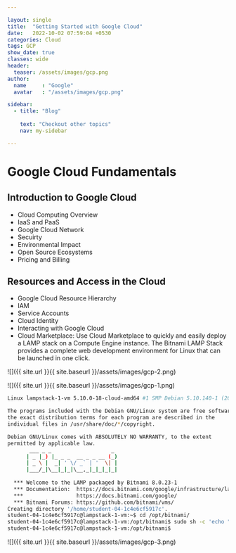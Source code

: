 ```yaml
---

layout: single
title:  "Getting Started with Google Cloud"
date:   2022-10-02 07:59:04 +0530
categories: Cloud
tags: GCP
show_date: true
classes: wide
header:
  teaser: /assets/images/gcp.png
author:
  name     : "Google"
  avatar   : "/assets/images/gcp.png"

sidebar:
  - title: "Blog"
   
    text: "Checkout other topics"
    nav: my-sidebar

---
```


# Google Cloud Fundamentals
## Introduction to Google Cloud
- Cloud Computing Overview
- IaaS and PaaS
- Google Cloud Network
- Secuirty
- Environmental Impact
- Open Source Ecosystems
- Pricing and Billing
## Resources and Access in the Cloud
- Google Cloud Resource Hierarchy
- IAM
- Service Accounts
- Cloud Identity
- Interacting with Google Cloud
- Cloud Marketplace:  Use Cloud Marketplace to quickly and easily deploy a LAMP stack on a Compute Engine instance. The Bitnami LAMP Stack provides a complete web development environment for Linux that can be launched in one click.

![]({{ site.url }}{{ site.baseurl }}/assets/images/gcp-2.png)

![]({{ site.url }}{{ site.baseurl }}/assets/images/gcp-1.png)

```sh
Linux lampstack-1-vm 5.10.0-18-cloud-amd64 #1 SMP Debian 5.10.140-1 (2022-09-02) x86_64

The programs included with the Debian GNU/Linux system are free software;
the exact distribution terms for each program are described in the
individual files in /usr/share/doc/*/copyright.

Debian GNU/Linux comes with ABSOLUTELY NO WARRANTY, to the extent
permitted by applicable law.
       ___ _ _                   _
      | _ |_) |_ _ _  __ _ _ __ (_)
      | _ \ |  _| ' \/ _` | '  \| |
      |___/_|\__|_|_|\__,_|_|_|_|_|
  
  *** Welcome to the LAMP packaged by Bitnami 8.0.23-1                     ***
  *** Documentation:  https://docs.bitnami.com/google/infrastructure/lamp/ ***
  ***                 https://docs.bitnami.com/google/                     ***
  *** Bitnami Forums: https://github.com/bitnami/vms/                      ***
Creating directory '/home/student-04-1c4e6cf5917c'.
student-04-1c4e6cf5917c@lampstack-1-vm:~$ cd /opt/bitnami/
student-04-1c4e6cf5917c@lampstack-1-vm:/opt/bitnami$ sudo sh -c 'echo "<?php phpinfo(); ?>" > apache2/htdocs/phpinfo.php'
student-04-1c4e6cf5917c@lampstack-1-vm:/opt/bitnami$ 
```

![]({{ site.url }}{{ site.baseurl }}/assets/images/gcp-3.png)
